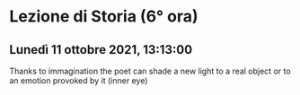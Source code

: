 #  Lezione di Storia (6° ora)
## Lunedì 11 ottobre 2021, 13:13:00

Thanks to immagination the poet can shade a new light to a real object or to an emotion provoked by it (inner eye)


<!--stackedit_data:
eyJoaXN0b3J5IjpbMjcwNzAzMDA0XX0=
-->